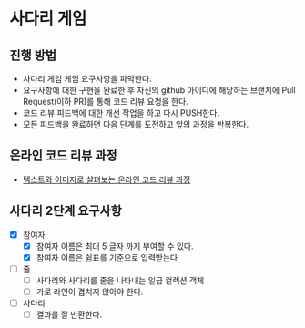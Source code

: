 # 사다리 게임
## 진행 방법
* 사다리 게임 게임 요구사항을 파악한다.
* 요구사항에 대한 구현을 완료한 후 자신의 github 아이디에 해당하는 브랜치에 Pull Request(이하 PR)를 통해 코드 리뷰 요청을 한다.
* 코드 리뷰 피드백에 대한 개선 작업을 하고 다시 PUSH한다.
* 모든 피드백을 완료하면 다음 단계를 도전하고 앞의 과정을 반복한다.

## 온라인 코드 리뷰 과정
* [텍스트와 이미지로 살펴보는 온라인 코드 리뷰 과정](https://github.com/nextstep-step/nextstep-docs/tree/master/codereview)

## 사다리 2단계 요구사항
- [x] 참여자
  - [x] 참여자 이름은 최대 5 글자 까지 부여할 수 있다.
  - [x] 참여자 이름은 쉼표를 기준으로 입력받는다
- [ ] 줄
  - [ ] 사다리와 사다리를 줄을 나타내는 일급 컬렉션 객체
  - [ ] 가로 라인이 겹치지 않아야 한다.
- [ ] 사다리
  - [ ] 결과를 잘 반환한다.